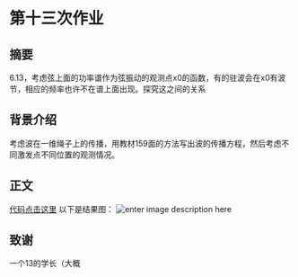 第十三次作业
======

摘要
-------
6.13，考虑弦上面的功率谱作为弦振动的观测点x0的函数，有的驻波会在x0有波节，相应的频率也许不在谱上面出现。探究这之间的关系

背景介绍
-------
考虑波在一维绳子上的传播，用教材159面的方法写出波的传播方程，然后考虑不同激发点不同位置的观测情况。

正文
-------
[代码点击这里](https://github.com/Meisterklasse/compuational_physics_N2014301020015)
以下是结果图：
![enter image description here](http://i1.piimg.com/567571/8e5850f13aa7ce5c.png)

致谢
-------
一个13的学长（大概